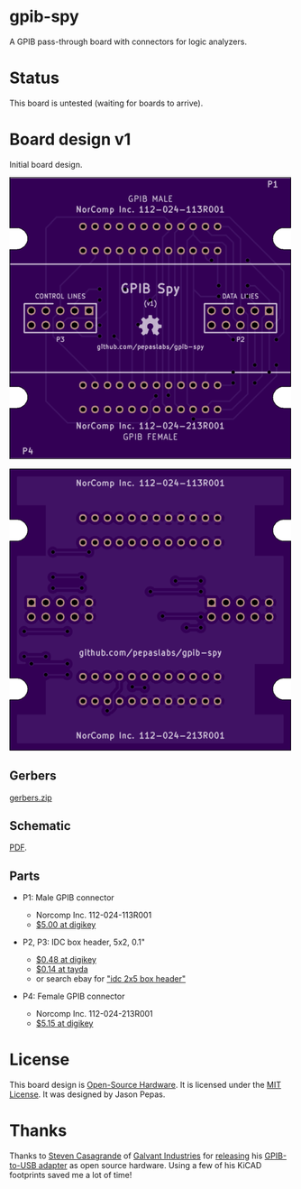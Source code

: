 # gpib-spy
A GPIB pass-through board with connectors for logic analyzers.


# Status

This board is untested (waiting for boards to arrive).

# Board design v1

Initial board design.

![](kicad/releases/v1/top.png)

![](kicad/releases/v1/bottom.png)

## Gerbers

[gerbers.zip](kicad/releases/v1/gerbers.zip)

## Schematic

[PDF](kicad/releases/v1/gpib-spy-schematic.pdf).

## Parts

* P1: Male GPIB connector
  * Norcomp Inc. 112-024-113R001
  * [$5.00 at digikey](https://www.digikey.com/product-detail/en/norcomp-inc/112-024-113R001/1024RMA-ND/955155)

* P2, P3: IDC box header, 5x2, 0.1"
  * [$0.48 at digikey](https://www.digikey.com/product-detail/en/cnc-tech/3020-10-0100-00/1175-1609-ND/3441723)
  * [$0.14 at tayda](https://www.taydaelectronics.com/connectors-sockets/box-header-connectors/10-pin-box-header-connector-2-54mm.html)
  * or search ebay for ["idc 2x5 box header"](https://www.ebay.com/sch/i.html?_nkw=idc+2x5+box+header)

* P4: Female GPIB connector
  * Norcomp Inc. 112-024-213R001
  * [$5.15 at digikey](https://www.digikey.com/product-detail/en/norcomp-inc/112-024-213R001/1024RFA-ND/955159)

# License

This board design is [Open-Source Hardware](http://www.oshwa.org/definition/).  It is licensed under the [MIT License](http://opensource.org/licenses/MIT).  It was designed by Jason Pepas.

# Thanks

Thanks to [Steven Casagrande](http://steven.casagrande.io/) of [Galvant Industries](https://github.com/Galvant) for [releasing](https://github.com/Galvant/gpibusb-pcb) his [GPIB-to-USB adapter](http://www.galvant.ca/) as open source hardware.  Using a few of his KiCAD footprints saved me a lot of time!
